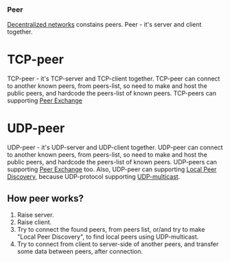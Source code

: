 ### Peer
[Decentralized networks](https://en.wikipedia.org/wiki/Peer-to-peer) constains peers.
Peer - it's server and client together.
# TCP-peer
TCP-peer - it's TCP-server and TCP-client together.
TCP-peer can connect to another known peers, from peers-list, so need to make and host the public peers, and hardcode the peers-list of known peers.
TCP-peers can supporting [Peer Exchange](https://en.wikipedia.org/wiki/Peer_exchange)

# UDP-peer
UDP-peer - it's UDP-server and UDP-client together.
UDP-peer can connect to another known peers, from peers-list, so need to make and host the public peers, and hardcode the peers-list of known peers.
UDP-peers can supporting [Peer Exchange](https://en.wikipedia.org/wiki/Peer_exchange) too.
Also, UDP-peer can supporting [Local Peer Discovery](https://en.wikipedia.org/wiki/Local_Peer_Discovery), because UDP-protocol supporting [UDP-multicast](https://metanit.com/sharp/net/5.2.php).

## How peer works?
1. Raise server.
2. Raise client.
3. Try to connect the found peers, from peers list, or/and try to make "Local Peer Discovery", to find local peers using UDP-multicast.
4. Try to connect from client to server-side of another peers, and transfer some data between peers, after connection.
